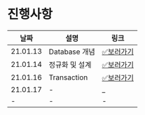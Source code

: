 # 진행사항

|날짜|설명|링크|
|------|---|---|
|21.01.13|Database 개념|[✅보러가기](/02.database/hsh/21.01.13.md)|
|21.01.14|정규화 및 설계|[✅보러가기](/02.database/hsh/21.01.14.md)|
|21.01.16|Transaction|[✅보러가기](/02.database/hsh/21.01.15.md)
|21.01.17|-|_
|-|-|-

